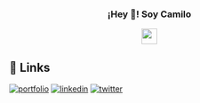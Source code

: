 <p align="center" width="300">
   <h3 align="center">¡Hey 👋! Soy Camilo </h3>
</p>

<p align="center">
    <a href="https://www.instagram.com/aka.milow/" target="blank">
        <img align="center" src="https://cdn.jsdelivr.net/npm/simple-icons@3.0.1/icons/instagram.svg" height="28px" width="28px" />
    </a> 
</p>

## 🔗 Links
[![portfolio](https://img.shields.io/badge/my_portfolio-000?style=for-the-badge&logo=ko-fi&logoColor=white)](https://camilocastellar.me/)
[![linkedin](https://img.shields.io/badge/linkedin-0A66C2?style=for-the-badge&logo=linkedin&logoColor=white)](https://www.linkedin.com/in/camilocastellar/)
[![twitter](https://img.shields.io/badge/twitter-1DA1F2?style=for-the-badge&logo=twitter&logoColor=white)](https://twitter.com/aka_milow)
